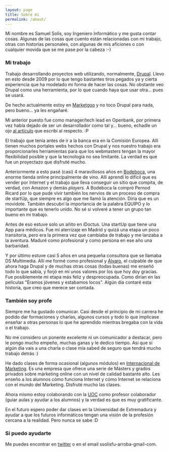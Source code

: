 ```yaml
---
layout: page
title: Sobre mi
permalink: /about/
---
```


Mi nombre es Samuel Solís, soy Ingeniero Informático y me gusta contar cosas. Algunas de las cosas que cuento están 
relacionadas con mi trabajo, otras con historias personales, con algunas de mis aficiones o con cualquier movida que 
se me pase por la cabeza :-)

### Mi trabajo

Trabajo desarrollando proyectos web utilizando, normalmente, [Drupal](https://es.wikipedia.org/wiki/Drupal). Llevo en 
esto desde 2009 por lo que tengo bastantes tiros pegados ya y cierta experiencia que ha modelado mi forma de hacer 
las cosas. No obstante veo Drupal como una herramienta, por lo que cuando haya que usar otra... pues se usará.

De hecho actualmente estoy en [Marketgoo](http://www.marketgoo.com) y no toco Drupal para nada, pero bueno... ya les engañaré.

Mi anterior puesto fue como manager/tech lead en Openbank, por primera vez había dejado de ser un 
desarrollador como tal y... bueno, echadle un ojo [al artículo](https://www.samuelsolis.es/mi-experiencia-siendo-manager/) que escribí al respecto. :P

El trabajo que tenía antes de ir a la banca era en la Comisión Europea. Allí tienen muchos portales webs hechos con 
Drupal y nos nuestro trabajo era proporcionarles herramientas para que los webmasters tengan la mayor flexibilidad 
posible y que la tecnología no sea limitante. La verdad es que fue un proyectazo que disfruté mucho.

Anteriormente a esto pasé (casi) 4 maravillosos años en [Bodeboca](https://www.bodeboca.com), una enorme tienda online 
principalmente de vino. Allí aprendí lo difícil que es vender por Internet y el trabajo que lleva conseguir un sitio que
compita, de verdad, con Amazon y demás _players_. A Bodeboca la compró Pernod Ricard por lo que pude vivir también
los nervios de un proceso de compra de startUp, que siempre es algo que me llamó la atención. Diría que es un movidote. 
También descubrí la importancia de la palabra EQUIPO y lo importante que es tenerlo unido. No sé si volveré a tener 
un grupo tan bueno en mi trabajo.

Antes de eso estuve solo un añito en iDoctus. Una startUp que tiene una App para médicos. Fue mi aterrizaje en Madrid y 
quizá una etapa un poco transitoria, pero era la primera vez que cambiaba de trabajo y me lanzaba a la aventura. 
Maduré como profesional y como persona en ese año una barbaridad.

Y por último estuve casi 5 años en una pequeña consultora que se llamaba DS Multimedia. Allí me formé como profesional 
y [Álvaro](https://www.alvar0hurtad0.es/), el culpable de que ahora haga Drupal y de muchas otras cosas (todas buenas) 
me enseñó todo lo que sabía, y forjó en mi unos valores por los que hoy doy gracias. Fue posiblemente mi etapa más 
feliz y despreocupada. Como dirían en las películas "Éramos jóvenes y estabamos locos". Algún día contaré esta historia,
que creo que merece ser contada.

### También soy profe

Siempre me ha gustado comunicar. Casi desde el principio de mi carrera he podido dar formaciones y charlas, algunos 
cursos y todo lo que implicase enseñar a otras personas lo que he aprendido mientras bregaba con la vida o el trabajo.

No me considero un ponente excelente ni un comunicador a destacar, pero le pongo mucho empeño, muchas ganas y 
le dedico tiempo. Así que si algún día vais a una charla o clase mía sabed de seguro que tendrá mucho trabajo detrás :)

He dado clases de forma ocasional (algunos módulos) en [Internacional de Marketing](https://www.internacionaldemarketing.com/). 
Es una empresa que ofrece una serie de Másters y grados privados sobre márketing online con un nivel de calidad 
bastante alto. Les enseño a los alumnos cómo funciona Internet y cómo Internet se relaciona con el mundo del Marketing. 
Disfruté mucho las clases.

Ahora mismo estoy colaborando con la [UOC](https://www.uoc.edu/portal/es/index.html) como profesor colaborador (guiar aulas y ayudar a los alumnos) y la verdad es
que es muy gratificante.

En el futuro espero poder dar clases en la Universidad de Extremadura y ayudar a que los futuros informáticos 
tengan una visión de la profesión cercana a la realidad. Pero nunca se sabe :D 

### Si puedo ayudarte

Me puedes encontrar en [twitter](http://twitter.com/estoyausente) o en el email ssolisfu-arroba-gmail-com.
